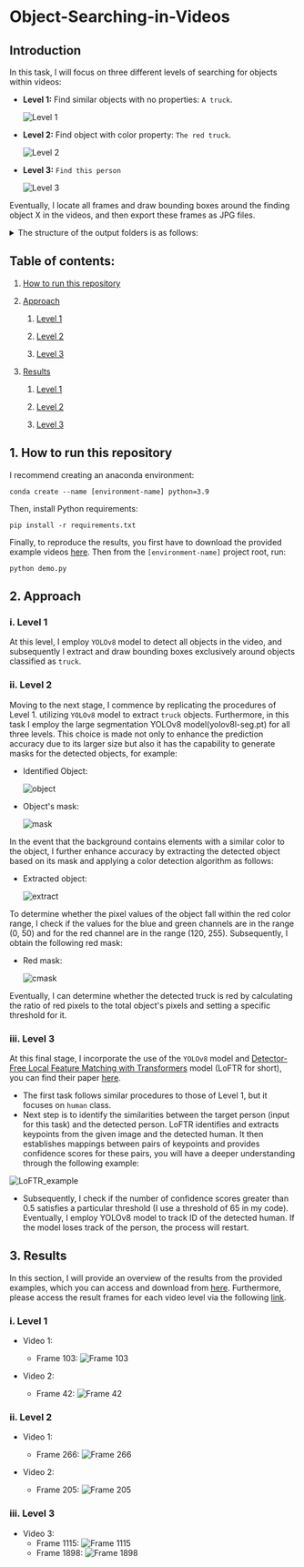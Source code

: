 # Object-Searching-in-Videos

## Introduction
In this task, I will focus on three different levels of searching for objects within videos:
- **Level 1:** Find similar objects with no properties: `A truck`.
  
  ![Level 1](Input/Level%201.jpg)

- **Level 2:** Find object with color property: `The red truck`.
  
  ![Level 2](Input/Level%202.jpg)

- **Level 3:** `Find this person`
  
  ![Level 3](Input/Level%203.jpg)

Eventually, I locate all frames and draw bounding boxes around the finding object X in the videos, and then export these frames as JPG files. 
<details>
<summary>The structure of the output folders is as follows:</summary>
  
- Video 1
    - Object X
      - Frame 15.jpg
      - Frame 32.jpg
      - Frame 120.jpg
- Video 2
  - Object X
- Video 3
  - Object X
    - Frame 215.jpg
</details>

## Table of contents:

1. [How to run this repository](https://github.com/khoi03/Object-Searching-in-Videos#1-how-to-run-this-repository)
   
2. [Approach](https://github.com/khoi03/Object-Searching-in-Videos#2-approach)

    1. [Level 1](https://github.com/khoi03/Object-Searching-in-Videos#i-level-1)
    
    2. [Level 2](https://github.com/khoi03/Object-Searching-in-Videos#ii-level-2)
    
    3. [Level 3](https://github.com/khoi03/Object-Searching-in-Videos#iii-level-3)

3. [Results](https://github.com/khoi03/Object-Searching-in-Videos#3-results)
   
    1. [Level 1](https://github.com/khoi03/Object-Searching-in-Videos#i-level-1-1)
    
    2. [Level 2](https://github.com/khoi03/Object-Searching-in-Videos#ii-level-2-1)
    
    3. [Level 3](https://github.com/khoi03/Object-Searching-in-Videos#iii-level-3-1)

## 1. How to run this repository
I recommend creating an anaconda environment:
```
conda create --name [environment-name] python=3.9
```

Then, install Python requirements:
```
pip install -r requirements.txt
```
Finally, to reproduce the results, you first have to download the provided example videos [here](https://uithcm-my.sharepoint.com/:f:/g/personal/20521482_ms_uit_edu_vn/Eo_svNSYVghLkWb_zqoVVE0BEpb-Bzmp5NDC3_3Wh1eB-g?e=2ZoVOa). Then from the `[environment-name]` project root, run:
```
python demo.py
```

## 2. Approach
### i. Level 1
At this level, I employ `YOLOv8` model to detect all objects in the video, and subsequently I extract and draw bounding boxes exclusively around objects classified as `truck`.

### ii. Level 2
Moving to the next stage, I commence by replicating the procedures of Level 1. utilizing `YOLOv8` model to extract `truck` objects. Furthermore, in this task I employ the large segmentation YOLOv8 model(yolov8l-seg.pt) for all three levels. This choice is made not only to enhance the prediction accuracy due to its larger size but also it has the capability to generate masks for the detected objects, for example:

- Identified Object:
  
  ![object](Media/object.jpg)

- Object's mask:
  
  ![mask](Media/mask.jpg)

In the event that the background contains elements with a similar color to the object, I further enhance accuracy by extracting the detected object based on its mask and applying a color detection algorithm as follows:

- Extracted object:
  
  ![extract](Media/extract.jpg)

To determine whether the pixel values of the object fall within the red color range, I check if the values for the blue and green channels are in the range (0, 50) and for the red channel are in the range (120, 255). Subsequently, I obtain the following red mask:

- Red mask:
  
  ![cmask](Media/cmask.jpg)

Eventually, I can determine whether the detected truck is red by calculating the ratio of red pixels to the total object's pixels and setting a specific threshold for it.

### iii. Level 3
At this final stage, I incorporate the use of the `YOLOv8` model and [Detector-Free Local Feature Matching with Transformers](https://github.com/zju3dv/LoFTR) model (LoFTR for short), you can find their paper [here](https://arxiv.org/pdf/2104.00680.pdf). 
- The first task follows similar procedures to those of Level 1, but it focuses on `human` class.
- Next step is to identify the similarities between the target person (input for this task) and the detected person. LoFTR identifies and extracts keypoints from the given image and the detected human. It then establishes mappings between pairs of keypoints and provides confidence scores for these pairs, you will have a deeper understanding through the following example:

![LoFTR_example](Media/LoFTR_example.jpg)

- Subsequently, I check if the number of confidence scores greater than 0.5 satisfies a particular threshold (I use a threshold of 65 in my code). Eventually, I employ YOLOv8 model to track ID of the detected human. If the model loses track of the person, the process will restart.
  
## 3. Results
In this section, I will provide an overview of the results from the provided examples, which you can access and download from [here](https://uithcm-my.sharepoint.com/:f:/g/personal/20521482_ms_uit_edu_vn/Eo_svNSYVghLkWb_zqoVVE0BEpb-Bzmp5NDC3_3Wh1eB-g?e=2ZoVOa). Furthermore, please access the result frames for each video level via the following [link](https://uithcm-my.sharepoint.com/:f:/g/personal/20521482_ms_uit_edu_vn/EtuOSkYURstCo4GwnQ2j7TABLZQ2C7PyziCb9Uw2Uqx2HQ?e=3K6lMe).
### i. Level 1
- Video 1:
  - Frame 103: 
    ![Frame 103](https://github.com/khoi03/Object-Searching-in-Videos/assets/80579165/1fc96bc7-5b0b-46ae-87cd-ab170ca52ccb)

- Video 2:
  - Frame 42:
    ![Frame 42](https://github.com/khoi03/Object-Searching-in-Videos/assets/80579165/e29add09-4669-4439-b38d-73fc9ee659f0)

### ii. Level 2
- Video 1:
  - Frame 266: 
    ![Frame 266](https://github.com/khoi03/Object-Searching-in-Videos/assets/80579165/e9c2be78-8fe2-41f4-889b-bf6ec5b90599)

- Video 2:
  - Frame 205:
    ![Frame 205](https://github.com/khoi03/Object-Searching-in-Videos/assets/80579165/36de9ccb-8ed6-43f3-9f43-fdf2f0ee078d)

### iii. Level 3
- Video 3:
  - Frame 1115:
    ![Frame 1115](https://github.com/khoi03/Object-Searching-in-Videos/assets/80579165/59046adc-88da-4ec4-83d2-75d76dd85687)
  - Frame 1898:
    ![Frame 1898](https://github.com/khoi03/Object-Searching-in-Videos/assets/80579165/c4914846-473b-43a2-84ad-1507d1485729)
